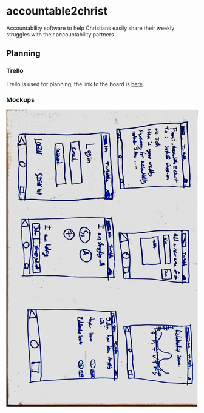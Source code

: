 # accountable2christ
Accountability software to help Christians easily share their weekly struggles with their accountability partners

## Planning

### Trello
Trello is used for planning, the link to the board is [here](https://trello.com/b/m69twmED/accountable2christ).

### Mockups
![Whiteboard initial mockup for accountable2christ user interface](accountable2christ_mockups_1.jpg)
